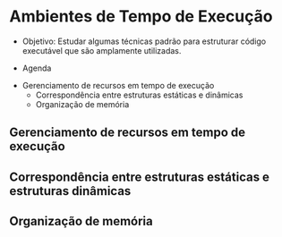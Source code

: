 # Ambientes de Tempo de Execução

- Objetivo: Estudar algumas técnicas padrão para estruturar código executável que são amplamente utilizadas.

- Agenda
+ Gerenciamento de recursos em tempo de execução
   + Correspondência entre estruturas estáticas e dinâmicas
   + Organização de memória

## Gerenciamento de recursos em tempo de execução


## Correspondência entre estruturas estáticas e estruturas dinâmicas


## Organização de memória
